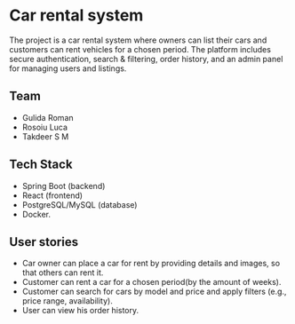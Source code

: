 # Car rental system
The project is a car rental system where owners can list their cars and customers can rent vehicles for a chosen period. The platform includes secure authentication, search & filtering, order history, and an admin panel for managing users and listings.

## Team 
- Gulida Roman
- Rosoiu Luca  
- Takdeer S M 

## Tech Stack
- Spring Boot (backend)
- React (frontend) 
- PostgreSQL/MySQL (database)
- Docker.

## User stories
- Car owner can place a car for rent by providing details and images, so that others can rent it.
- Customer can rent a car for a chosen period(by the amount of weeks).
- Customer can search for cars by model and price and apply filters (e.g., price range, availability).
- User can view his order history.